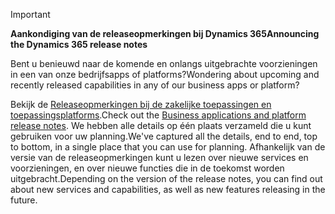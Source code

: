 > [!IMPORTANT]
> <span data-ttu-id="082de-101">**Aankondiging van de releaseopmerkingen bij Dynamics 365**</span><span class="sxs-lookup"><span data-stu-id="082de-101">**Announcing the Dynamics 365 release notes**</span></span>
>
> <span data-ttu-id="082de-102">Bent u benieuwd naar de komende en onlangs uitgebrachte voorzieningen in een van onze bedrijfsapps of platforms?</span><span class="sxs-lookup"><span data-stu-id="082de-102">Wondering about upcoming and recently released capabilities in any of our business apps or platform?</span></span> 
> 
> <span data-ttu-id="082de-103">Bekijk de [Releaseopmerkingen bij de zakelijke toepassingen en toepassingsplatforms](https://go.microsoft.com/fwlink/?linkid=2010158).</span><span class="sxs-lookup"><span data-stu-id="082de-103">Check out the [Business applications and platform release notes](https://go.microsoft.com/fwlink/?linkid=2010158).</span></span> <span data-ttu-id="082de-104">We hebben alle details op één plaats verzameld die u kunt gebruiken voor uw planning.</span><span class="sxs-lookup"><span data-stu-id="082de-104">We've captured all the details, end to end, top to bottom, in a single place that you can use for planning.</span></span> <span data-ttu-id="082de-105">Afhankelijk van de versie van de releaseopmerkingen kunt u lezen over nieuwe services en voorzieningen, en over nieuwe functies die in de toekomst worden uitgebracht.</span><span class="sxs-lookup"><span data-stu-id="082de-105">Depending on the version of the release notes, you can find out about new services and capabilities, as well as new features releasing in the future.</span></span>
